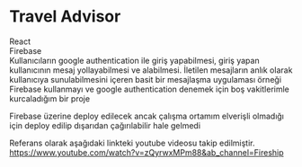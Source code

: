 # Travel Advisor

React</br>
Firebase</br>
Kullanıcıların google authentication ile giriş yapabilmesi, giriş yapan kullanıcının mesaj yollayabilmesi ve alabilmesi. İletilen mesajların anlık olarak kullanıcıya sunulabilmesini içeren basit bir mesajlaşma uygulaması örneği</br>
Firebase kullanmayı ve google authentication denemek için boş vakitlerimle kurcaladığım bir proje</br>

Firebase üzerine deploy edilecek ancak çalışma ortamım elverişli olmadığı için deploy edilip dışarıdan çağırılabilir hale gelmedi

Referans olarak aşağıdaki linkteki youtube videosu takip edilmiştir.</br>
https://www.youtube.com/watch?v=zQyrwxMPm88&ab_channel=Fireship</br>
